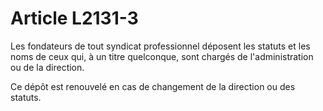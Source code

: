 # Article L2131-3

Les fondateurs de tout syndicat professionnel déposent les statuts et les noms de ceux qui, à un titre quelconque, sont chargés de l'administration ou de la direction.

Ce dépôt est renouvelé en cas de changement de la direction ou des statuts.